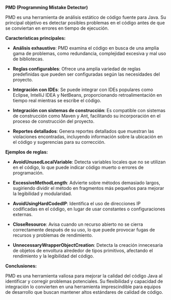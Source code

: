 **PMD (Programming Mistake Detector)**

PMD es una herramienta de análisis estático de código fuente para Java. Su principal objetivo es detectar posibles problemas en el código antes de que se conviertan en errores en tiempo de ejecución.

**Características principales:**

- **Análisis exhaustivo**: PMD examina el código en busca de una amplia gama de problemas, como redundancia, complejidad excesiva y mal uso de bibliotecas.
  
- **Reglas configurables**: Ofrece una amplia variedad de reglas predefinidas que pueden ser configuradas según las necesidades del proyecto.
  
- **Integración con IDEs**: Se puede integrar con IDEs populares como Eclipse, IntelliJ IDEA y NetBeans, proporcionando retroalimentación en tiempo real mientras se escribe el código.
  
- **Integración con sistemas de construcción**: Es compatible con sistemas de construcción como Maven y Ant, facilitando su incorporación en el proceso de construcción del proyecto.
  
- **Reportes detallados**: Genera reportes detallados que muestran las violaciones encontradas, incluyendo información sobre la ubicación en el código y sugerencias para su corrección.

**Ejemplos de reglas:**

- **AvoidUnusedLocalVariable**: Detecta variables locales que no se utilizan en el código, lo que puede indicar código muerto o errores de programación.
  
- **ExcessiveMethodLength**: Advierte sobre métodos demasiado largos, sugiriendo dividir el método en fragmentos más pequeños para mejorar la legibilidad y modularidad.
  
- **AvoidUsingHardCodedIP**: Identifica el uso de direcciones IP codificadas en el código, en lugar de usar constantes o configuraciones externas.
  
- **CloseResource**: Avisa cuando un recurso abierto no se cierra correctamente después de su uso, lo que puede provocar fugas de recursos y problemas de rendimiento.
  
- **UnnecessaryWrapperObjectCreation**: Detecta la creación innecesaria de objetos de envoltura alrededor de tipos primitivos, afectando el rendimiento y la legibilidad del código.

**Conclusiones:**

PMD es una herramienta valiosa para mejorar la calidad del código Java al identificar y corregir problemas potenciales. Su flexibilidad y capacidad de integración lo convierten en una herramienta imprescindible para equipos de desarrollo que buscan mantener altos estándares de calidad de código.